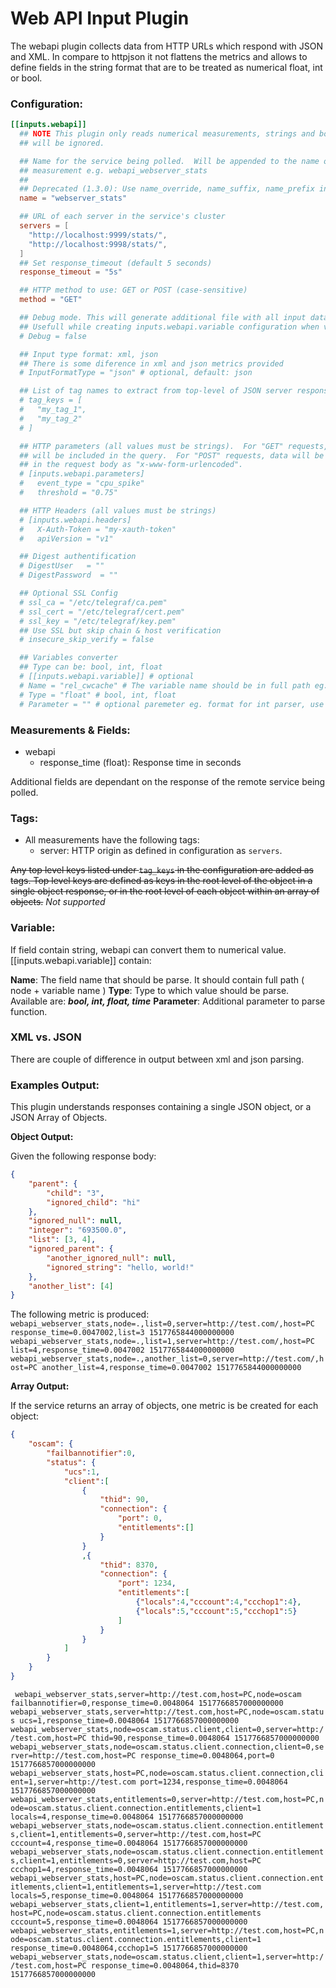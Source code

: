 
# Web API Input Plugin

The webapi plugin collects data from HTTP URLs which respond with JSON and XML. In compare to httpjson it not flattens the metrics and allows to define fields in the string format that are to be treated as numerical float, int or bool.

### Configuration:

```toml
[[inputs.webapi]]
  ## NOTE This plugin only reads numerical measurements, strings and booleans
  ## will be ignored.

  ## Name for the service being polled.  Will be appended to the name of the
  ## measurement e.g. webapi_webserver_stats
  ##
  ## Deprecated (1.3.0): Use name_override, name_suffix, name_prefix instead.
  name = "webserver_stats"

  ## URL of each server in the service's cluster
  servers = [
    "http://localhost:9999/stats/",
    "http://localhost:9998/stats/",
  ]
  ## Set response_timeout (default 5 seconds)
  response_timeout = "5s"

  ## HTTP method to use: GET or POST (case-sensitive)
  method = "GET"

  ## Debug mode. This will generate additional file with all input data parsed as node + value.
  ## Usefull while creating inputs.webapi.variable configuration when values are store in string format 
  # Debug = false

  ## Input type format: xml, json
  ## There is some diference in xml and json metrics provided
  # InputFormatType = "json" # optional, default: json

  ## List of tag names to extract from top-level of JSON server response
  # tag_keys = [
  #   "my_tag_1",
  #   "my_tag_2"
  # ]

  ## HTTP parameters (all values must be strings).  For "GET" requests, data
  ## will be included in the query.  For "POST" requests, data will be included
  ## in the request body as "x-www-form-urlencoded".
  # [inputs.webapi.parameters]
  #   event_type = "cpu_spike"
  #   threshold = "0.75"

  ## HTTP Headers (all values must be strings)
  # [inputs.webapi.headers]
  #   X-Auth-Token = "my-xauth-token"
  #   apiVersion = "v1"

  ## Digest authentification
  # DigestUser   = ""
  # DigestPassword  = ""

  ## Optional SSL Config
  # ssl_ca = "/etc/telegraf/ca.pem"
  # ssl_cert = "/etc/telegraf/cert.pem"
  # ssl_key = "/etc/telegraf/key.pem"
  ## Use SSL but skip chain & host verification
  # insecure_skip_verify = false

  ## Variables converter
  ## Type can be: bool, int, float
  # [[inputs.webapi.variable]] # optional
  # Name = "rel_cwcache" # The variable name should be in full path eg. a.b.c.d
  # Type = "float" # bool, int, float
  # Parameter = "" # optional paremeter eg. format for int parser, use eg. 16 when input value is in hex format eg. 0C27
```

### Measurements & Fields:

- webapi
	- response_time (float): Response time in seconds

Additional fields are dependant on the response of the remote service being polled.

### Tags:

- All measurements have the following tags:
	- server: HTTP origin as defined in configuration as `servers`.

~~Any top level keys listed under `tag_keys` in the configuration are added as tags.  Top level keys are defined as keys in the root level of the object in a single object response, or in the root level of each object within an array of objects.~~ *Not supported*

### Variable:
If field contain string, webapi can convert them to numerical value. [[inputs.webapi.variable]] contain:

**Name**: The field name that should be parse. It should contain full path ( node + variable name )
**Type**: Type to which value should be parse. Available are: ***bool, int, float, time***
**Parameter**: Additional parameter to parse function. 

### XML vs. JSON
There are couple of difference in output between xml and json parsing. 

### Examples Output:

This plugin understands responses containing a single JSON object, or a JSON Array of Objects.

**Object Output:**

Given the following response body:

```json
{
	"parent": {
		"child": "3",
		"ignored_child": "hi"
	},
	"ignored_null": null,
	"integer": "693500.0",
	"list": [3, 4],
	"ignored_parent": {
		"another_ignored_null": null,
		"ignored_string": "hello, world!"
	},
	"another_list": [4]
}
```
The following metric is produced:
`
webapi_webserver_stats,node=.,list=0,server=http://test.com/,host=PC response_time=0.0047002,list=3 1517765844000000000
webapi_webserver_stats,node=.,list=1,server=http://test.com/,host=PC list=4,response_time=0.0047002 1517765844000000000
webapi_webserver_stats,node=.,another_list=0,server=http://test.com/,host=PC another_list=4,response_time=0.0047002 1517765844000000000
`

**Array Output:**

If the service returns an array of objects, one metric is be created for each object:

```json
{
	"oscam": {
		"failbannotifier":0,
		"status": {
			"ucs":1,
			"client":[
				{
					"thid": 90,
					"connection": {
						"port": 0,
						"entitlements":[]
					}
				}
				,{
					"thid": 8370,
					"connection": {
						"port": 1234,
						"entitlements":[
							{"locals":4,"cccount":4,"ccchop1":4},
							{"locals":5,"cccount":5,"ccchop1":5}
						]
					}
				}
			]
		}
	}
}
```
`
webapi_webserver_stats,server=http://test.com,host=PC,node=oscam failbannotifier=0,response_time=0.0048064 1517766857000000000
webapi_webserver_stats,server=http://test.com,host=PC,node=oscam.status ucs=1,response_time=0.0048064 1517766857000000000
webapi_webserver_stats,node=oscam.status.client,client=0,server=http://test.com,host=PC thid=90,response_time=0.0048064 1517766857000000000
webapi_webserver_stats,node=oscam.status.client.connection,client=0,server=http://test.com,host=PC response_time=0.0048064,port=0 1517766857000000000
webapi_webserver_stats,host=PC,node=oscam.status.client.connection,client=1,server=http://test.com port=1234,response_time=0.0048064 1517766857000000000
webapi_webserver_stats,entitlements=0,server=http://test.com,host=PC,node=oscam.status.client.connection.entitlements,client=1 locals=4,response_time=0.0048064 1517766857000000000
webapi_webserver_stats,node=oscam.status.client.connection.entitlements,client=1,entitlements=0,server=http://test.com,host=PC cccount=4,response_time=0.0048064 1517766857000000000
webapi_webserver_stats,node=oscam.status.client.connection.entitlements,client=1,entitlements=0,server=http://test.com,host=PC ccchop1=4,response_time=0.0048064 1517766857000000000
webapi_webserver_stats,host=PC,node=oscam.status.client.connection.entitlements,client=1,entitlements=1,server=http://test.com locals=5,response_time=0.0048064 1517766857000000000
webapi_webserver_stats,client=1,entitlements=1,server=http://test.com,host=PC,node=oscam.status.client.connection.entitlements cccount=5,response_time=0.0048064 1517766857000000000
webapi_webserver_stats,entitlements=1,server=http://test.com,host=PC,node=oscam.status.client.connection.entitlements,client=1 response_time=0.0048064,ccchop1=5 1517766857000000000
webapi_webserver_stats,node=oscam.status.client,client=1,server=http://test.com,host=PC response_time=0.0048064,thid=8370 1517766857000000000`

